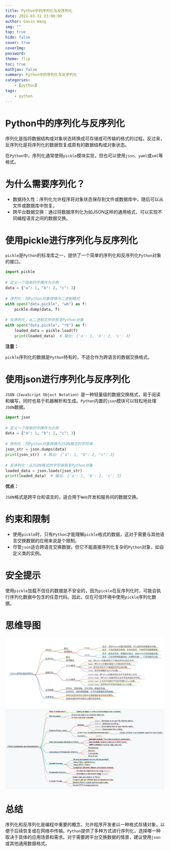 ```yaml
---
title: Python中的序列化与反序列化
date: 2021-03-31 23:00:00
author: Gavin Wang
img: ""
top: true
hide: false
cover: true
coverImg:
password:
theme: flip
toc: true
mathjax: false
summary: Python中的序列化与反序列化
categories:
    - [python]
tags:
    - python
---
```


# Python中的序列化与反序列化

序列化是指将数据结构或对象状态转换成可存储或可传输的格式的过程。反过来，反序列化是将序列化的数据恢复成原有的数据结构或对象状态。

在`Python`中，序列化通常使用`pickle`模块实现，但也可以使用`json、yaml`或`xml`等格式。


# 为什么需要序列化？

* 数据持久性：序列化允许程序将对象状态保存到文件或数据库中，随后可以从文件或数据库中恢复。
* 跨平台数据交换：通过将数据序列化为如JSON这样的通用格式，可以实现不同编程语言之间的数据交换。


# 使用pickle进行序列化与反序列化

`pickle`是`Python`的标准库之一，提供了一个简单的序列化和反序列化`Python`对象的接口。

```python
import pickle

# 定义一个简单的字典作为示例
data = {"a": 1, "b": 2, "c": 3}

# 序列化：将Python对象转换为二进制格式
with open("data.pickle", "wb") as f:
    pickle.dump(data, f)

# 反序列化：从二进制文件中恢复Python对象
with open("data.pickle", "rb") as f:
    loaded_data = pickle.load(f)
    print(loaded_data)  # 输出: {'a': 1, 'b': 2, 'c': 3}
```

**注意：**

`pickle`序列化的数据是`Python`特有的，不适合作为跨语言的数据交换格式。

# 使用json进行序列化与反序列化

`JSON（JavaScript Object Notation）`是一种轻量级的数据交换格式，易于阅读和编写，同时也易于机器解析和生成。`Python`内置的`json`模块可以轻松地处理`JSON`数据。

```python
import json

# 定义一个简单的字典作为示例
data = {"a": 1, "b": 2, "c": 3}

# 序列化：将Python对象转换为JSON格式的字符串
json_str = json.dumps(data)
print(json_str)  # 输出: {"a": 1, "b": 2, "c": 3}

# 反序列化：从JSON格式的字符串恢复Python对象
loaded_data = json.loads(json_str)
print(loaded_data)  # 输出: {'a': 1, 'b': 2, 'c': 3}
```

**优点：**

`JSON`格式是跨平台和语言的，适合用于`Web`开发和服务间的数据交换。

# 约束和限制

* 使用`pickle`时，只有`Python`才能理解`pickle`格式的数据，这对于需要与其他语言交换数据的应用来说是个限制。
* 尽管`json`适合跨语言交换数据，但它不能直接序列化复杂的`Python`对象，如自定义类的实例。


# 安全提示

使用`pickle`加载不信任的数据是不安全的，因为`pickle`在反序列化时，可能会执行序列化数据中包含的任意代码。因此，仅在可信环境中使用`pickle`序列化数据。


# 思维导图

<img class="shadow" src="/img/in-post/Python序列化和反序列化.png" width="800">

<img class="shadow" src="/img/in-post/Python_Serialization_Deserialization.png" width="800">


# 总结

序列化和反序列化是编程中重要的概念，允许程序开发者以一种格式存储对象，以便于后续恢复或在网络中传输。`Python`提供了多种方式进行序列化，选择哪一种取决于具体的应用场景和需求。对于需要跨平台交换数据的情景，建议使用`json`或其他通用数据格式。
